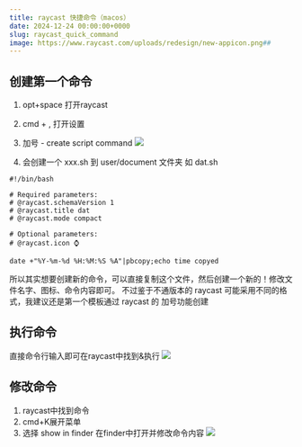 ```yaml
---
title: raycast 快捷命令（macos）
date: 2024-12-24 00:00:00+0000
slug: raycast_quick_command
image: https://www.raycast.com/uploads/redesign/new-appicon.png##
---
```


## 创建第一个命令
1. opt+space 打开raycast
2. cmd + , 打开设置
3. 加号 - create script command
![](https://i.imgur.com/CSjnSDI.png)

4. 会创建一个 xxx.sh 到 user/document 文件夹
如 dat.sh

```
#!/bin/bash

# Required parameters:
# @raycast.schemaVersion 1
# @raycast.title dat
# @raycast.mode compact

# Optional parameters:
# @raycast.icon ⌚

date +"%Y-%m-%d %H:%M:%S %A"|pbcopy;echo time copyed
```

所以其实想要创建新的命令，可以直接复制这个文件，然后创建一个新的！修改文件名字、图标、命令内容即可。
不过鉴于不通版本的 raycast 可能采用不同的格式，我建议还是第一个模板通过 raycast 的 加号功能创建

## 执行命令

直接命令行输入即可在raycast中找到&执行
![](https://i.imgur.com/21t78GI.png)

## 修改命令
1. raycast中找到命令
2. cmd+K展开菜单
3. 选择 show in finder
在finder中打开并修改命令内容
![](https://i.imgur.com/vJ98Puj.png)
